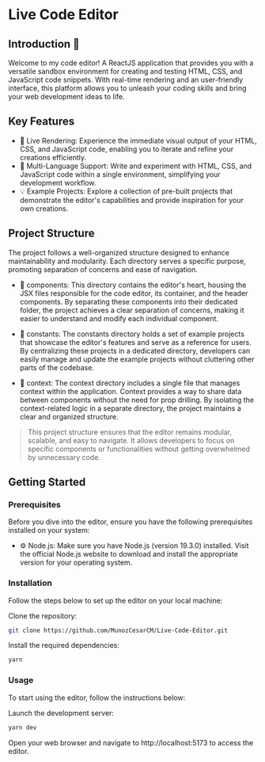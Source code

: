 # Live Code Editor

## Introduction 🚀
Welcome to my code editor! A ReactJS application that provides you with a versatile sandbox environment for creating and testing HTML, CSS, and JavaScript code snippets. With real-time rendering and an user-friendly interface, this platform allows you to unleash your coding skills and bring your web development ideas to life.

## Key Features
* 🌟 Live Rendering: Experience the immediate visual output of your HTML, CSS, and JavaScript code, enabling you to iterate and refine your creations efficiently.
* 🧩 Multi-Language Support: Write and experiment with HTML, CSS, and JavaScript code within a single environment, simplifying your development workflow.
* 💡 Example Projects: Explore a collection of pre-built projects that demonstrate the editor's capabilities and provide inspiration for your own creations.

## Project Structure
The project follows a well-organized structure designed to enhance maintainability and modularity. Each directory serves a specific purpose, promoting separation of concerns and ease of navigation.

* 📂 components: This directory contains the editor's heart, housing the JSX files responsible for the code editor, its container, and the header components. By separating these components into their dedicated folder, the project achieves a clear separation of concerns, making it easier to understand and modify each individual component.

* 📂 constants: The constants directory holds a set of example projects that showcase the editor's features and serve as a reference for users. By centralizing these projects in a dedicated directory, developers can easily manage and update the example projects without cluttering other parts of the codebase.

* 📂 context: The context directory includes a single file that manages context within the application. Context provides a way to share data between components without the need for prop drilling. By isolating the context-related logic in a separate directory, the project maintains a clear and organized structure.

> This project structure ensures that the editor remains modular, scalable, and easy to navigate. It allows developers to focus on specific components or functionalities without getting overwhelmed by unnecessary code.

## Getting Started
### Prerequisites

Before you dive into the editor, ensure you have the following prerequisites installed on your system:

* ⚙️ Node.js: Make sure you have Node.js (version 19.3.0) installed. Visit the official Node.js website to download and install the appropriate version for your operating system.

### Installation

Follow the steps below to set up the editor on your local machine:

Clone the repository:

```sh
git clone https://github.com/MunozCesarCM/Live-Code-Editor.git
```
  
Install the required dependencies:

```sh
yarn
```
  
### Usage
To start using the editor, follow the instructions below:

Launch the development server:

```sh
yarn dev
```

Open your web browser and navigate to http://localhost:5173 to access the editor.
